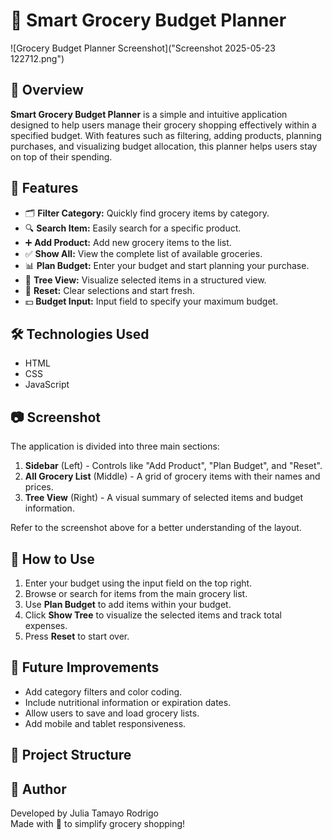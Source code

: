 # 🛒 Smart Grocery Budget Planner

![Grocery Budget Planner Screenshot]("Screenshot 2025-05-23 122712.png")

## 📌 Overview

**Smart Grocery Budget Planner** is a simple and intuitive application designed to help users manage their grocery shopping effectively within a specified budget. With features such as filtering, adding products, planning purchases, and visualizing budget allocation, this planner helps users stay on top of their spending.

## 🚀 Features

- 🗂️ **Filter Category:** Quickly find grocery items by category.
- 🔍 **Search Item:** Easily search for a specific product.
- ➕ **Add Product:** Add new grocery items to the list.
- ✅ **Show All:** View the complete list of available groceries.
- 📊 **Plan Budget:** Enter your budget and start planning your purchase.
- 🌳 **Tree View:** Visualize selected items in a structured view.
- 🔄 **Reset:** Clear selections and start fresh.
- 💵 **Budget Input:** Input field to specify your maximum budget.

## 🛠️ Technologies Used

- HTML
- CSS
- JavaScript

## 📷 Screenshot

The application is divided into three main sections:

1. **Sidebar** (Left) - Controls like "Add Product", "Plan Budget", and "Reset".
2. **All Grocery List** (Middle) - A grid of grocery items with their names and prices.
3. **Tree View** (Right) - A visual summary of selected items and budget information.

Refer to the screenshot above for a better understanding of the layout.

## 🧠 How to Use

1. Enter your budget using the input field on the top right.
2. Browse or search for items from the main grocery list.
3. Use **Plan Budget** to add items within your budget.
4. Click **Show Tree** to visualize the selected items and track total expenses.
5. Press **Reset** to start over.

## 🧩 Future Improvements

- Add category filters and color coding.
- Include nutritional information or expiration dates.
- Allow users to save and load grocery lists.
- Add mobile and tablet responsiveness.

## 📁 Project Structure


## 📝 Author

Developed by Julia Tamayo Rodrigo  
Made with 💚 to simplify grocery shopping!



